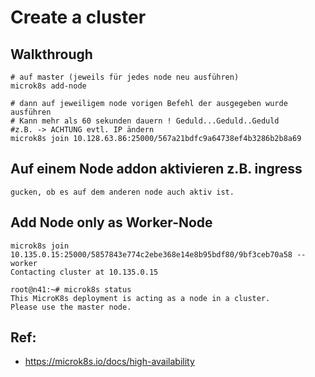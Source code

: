 # Create a cluster 

## Walkthrough 

```
# auf master (jeweils für jedes node neu ausführen)
microk8s add-node

# dann auf jeweiligem node vorigen Befehl der ausgegeben wurde ausführen
# Kann mehr als 60 sekunden dauern ! Geduld...Geduld..Geduld 
#z.B. -> ACHTUNG evtl. IP ändern 
microk8s join 10.128.63.86:25000/567a21bdfc9a64738ef4b3286b2b8a69

```

## Auf einem Node addon aktivieren z.B. ingress

```
gucken, ob es auf dem anderen node auch aktiv ist. 
```

## Add Node only as Worker-Node 

```
microk8s join 10.135.0.15:25000/5857843e774c2ebe368e14e8b95bdf80/9bf3ceb70a58 --worker
Contacting cluster at 10.135.0.15

root@n41:~# microk8s status
This MicroK8s deployment is acting as a node in a cluster.
Please use the master node.
```



## Ref:

  * https://microk8s.io/docs/high-availability
